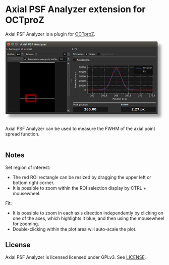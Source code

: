 # Axial PSF Analyzer extension for OCTproZ
Axial PSF Analyzer is a plugin for [OCTproZ](https://github.com/spectralcode/OCTproZ). 
<p align="center">
  <img src="images/screenshot.png" width="650">
</p>
Axial PSF Analyzer can be used to measure the FWHM of the axial point spread function. <br><br>

## Notes
Set region of interest:
- The red ROI rectangle can be resized by dragging the upper left or bottom right corner.
- It is possible to zoom within the ROI selection display by CTRL + mousewheel.

Fit:
- It is possible to zoom in each axis direction independently by clicking on one of the axes, which highlights it blue, and then using the mousewheel for zooming.
- Double-clicking within the plot area will auto-scale the plot.


## License
Axial PSF Analyzer is licensed licensed under GPLv3. See [LICENSE](LICENSE).

